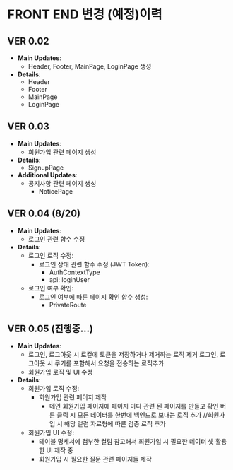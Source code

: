 # FRONT END 변경 (예정)이력

## VER 0.02
- **Main Updates**:
  - Header, Footer, MainPage, LoginPage 생성
- **Details**:
  - Header
  - Footer
  - MainPage
  - LoginPage

## VER 0.03
- **Main Updates**:
  - 회원가입 관련 페이지 생성
- **Details**:
  - SignupPage
- **Additional Updates**:
  - 공지사항 관련 페이지 생성
    - NoticePage

## VER 0.04 (8/20)
- **Main Updates**:
  - 로그인 관련 함수 수정
- **Details**:
  - 로그인 로직 수정:
    - 로그인 상태 관련 함수 수정 (JWT Token): 
      - AuthContextType
      - api: loginUser
  - 로그인 여부 확인:
    - 로그인 여부에 따른 페이지 확인 함수 생성:
      - PrivateRoute

## VER 0.05 (진행중...)
- **Main Updates**:
  - 로그인, 로그아웃 시 로컬에 토큰을 저장하거나 제거하는 로직 제거
    로그인, 로그아웃 시 쿠키를 포함해서 요청을 전송하는 로직추가
  - 회원가입 로직 및 UI 수정
- **Details**:
  - 회원가입 로직 수정:
    - 회원가입 관련 페이지 제작
      - 메인 회원가입 페이지에 페이지 마다 관련 된 페이지를 만들고 확인 버튼 클릭 시 모든 데이터를 한번에 백엔드로 보내는 로직 추가 
    //회원가입 시 해당 컬럼 자료형에 따른 검증 로직 추가
  - 회원가입 UI 수정:
    - 테이블 명세서에 첨부한 컬럼 참고해서 회원가입 시 필요한 데이터 셋 활용한 UI 제작 중
    - 회원가입 시 필요한 질문 관련 페이지들 제작
